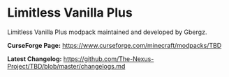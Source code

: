 # Limitless Vanilla Plus
Limitless Vanilla Plus modpack maintained and developed by Gbergz.

**CurseForge Page:** https://www.curseforge.com/minecraft/modpacks/TBD

**Latest Changelog:** https://github.com/The-Nexus-Project/TBD/blob/master/changelogs.md
